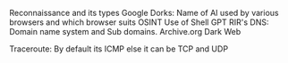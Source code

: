 Reconnaissance and its types
Google Dorks:
Name of AI used by various browsers and which browser suits OSINT
Use of Shell GPT
RIR's
DNS: Domain name system and Sub domains.
Archive.org
Dark Web

Traceroute: By default its ICMP else it can be TCP and UDP
